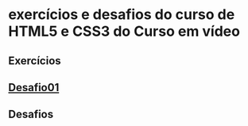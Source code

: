 <!DOCTYPE html>
<html lang="pt-br">
<head>
    <meta charset="UTF-8">
    <meta http-equiv="X-UA-Compatible" content="IE=edge">
    <meta name="viewport" content="width=device-width, initial-scale=1.0">
    <title>Document</title>
</head>
<body>
    <h1>exercícios e desafios do curso de HTML5 e CSS3 do Curso em vídeo</h1>
    <h2>Exercícios<h2>
    <a href="https://gabriel-rezende-r.github.io/02.html.e.css/1.modulo.1/01.desafios/desafio.01/desafio01.html">Desafio01  </a>
    <h2>Desafios<h2>
    

    
    
</body>
</html>
 
